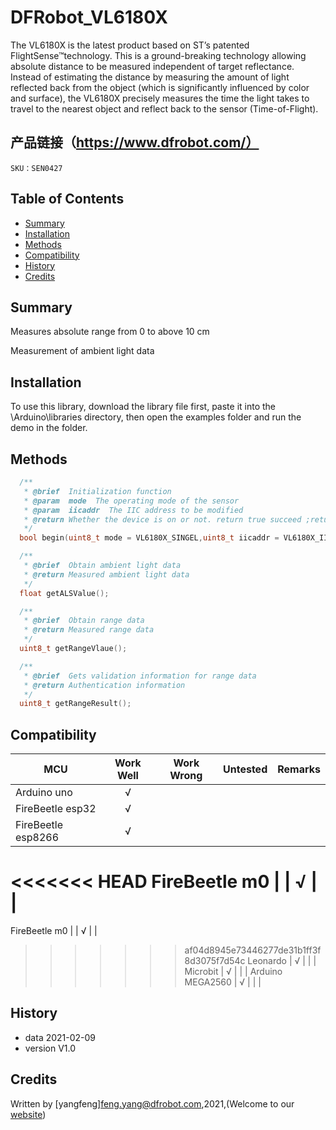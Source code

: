 # DFRobot_VL6180X

The VL6180X is the latest product based on ST’s patented FlightSense™technology. This is a ground-breaking technology allowing absolute distance to be measured independent of target reflectance. Instead of estimating the distance by measuring the amount of light reflected back from the object (which is significantly influenced by color and surface), the VL6180X precisely measures the time the light takes to travel to the nearest object and reflect back to the sensor (Time-of-Flight).

## 产品链接（https://www.dfrobot.com/）
    SKU：SEN0427

## Table of Contents

* [Summary](#summary)
* [Installation](#installation)
* [Methods](#methods)
* [Compatibility](#compatibility)
* [History](#history)
* [Credits](#credits)
<snippet>
<content>

## Summary
Measures absolute range from 0 to above 10 cm

Measurement of ambient light data

## Installation

To use this library, download the library file first, paste it into the \Arduino\libraries directory, then open the examples folder and run the demo in the folder.

## Methods

```C++
  /**
   * @brief  Initialization function
   * @param  mode  The operating mode of the sensor
   * @param  iicaddr  The IIC address to be modified
   * @return Whether the device is on or not. return true succeed ;return false failed.
   */
  bool begin(uint8_t mode = VL6180X_SINGEL,uint8_t iicaddr = VL6180X_IIC_ADDRESS);

  /**
   * @brief  Obtain ambient light data
   * @return Measured ambient light data
   */
  float getALSValue();

  /**
   * @brief  Obtain range data
   * @return Measured range data
   */
  uint8_t getRangeVlaue();

  /**
   * @brief  Gets validation information for range data
   * @return Authentication information
   */
  uint8_t getRangeResult();


```


## Compatibility

MCU                | Work Well | Work Wrong | Untested  | Remarks
------------------ | :----------: | :----------: | :---------: | -----
Arduino uno |       √      |             |            | 
FireBeetle esp32 |       √      |             |            | 
FireBeetle esp8266 |       √      |             |            | 
<<<<<<< HEAD
FireBeetle m0 |             | √ |            | 
=======
FireBeetle m0 |            |      √        |            | 
>>>>>>> af04d8945e73446277de31b1ff3f8d3075f7d54c
Leonardo |       √      |             |            | 
Microbit |       √      |             |            | 
Arduino MEGA2560 | √ | | | 


## History

- data 2021-02-09
- version V1.0


## Credits

Written by [yangfeng]<feng.yang@dfrobot.com>,2021,(Welcome to our [website](https://www.dfrobot.com/))
